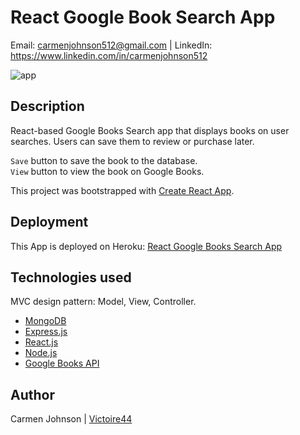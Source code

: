 # React Google Book Search App

Email: carmenjohnson512@gmail.com | LinkedIn: https://www.linkedin.com/in/carmenjohnson512

![app](https://github.com/carmenjohnson512/react-employee-directory/blob/master/react_EE_directory_gif.gif?raw=true)

## Description

React-based Google Books Search app that displays books on user searches. Users can save them to review or purchase later. 

`Save` button to save the book to the database.<br>
`View` button to view the book on Google Books.

This project was bootstrapped with [Create React App](https://github.com/facebook/create-react-app).

## Deployment 

This App is deployed on Heroku: [React Google Books Search App](https://peaceful-plateau-10725.herokuapp.com/)

## Technologies used

MVC design pattern: Model, View, Controller.

- [MongoDB](mongodb.com)
- [Express.js](https://expressjs.com)
- [React.js](https://reactjs.org/)
- [Node.js](https://nodejs.org/en/)
- [Google Books API](https://developers.google.com/books/)

## Author

Carmen Johnson | [Victoire44](https://github.com/carmenjohnson512)